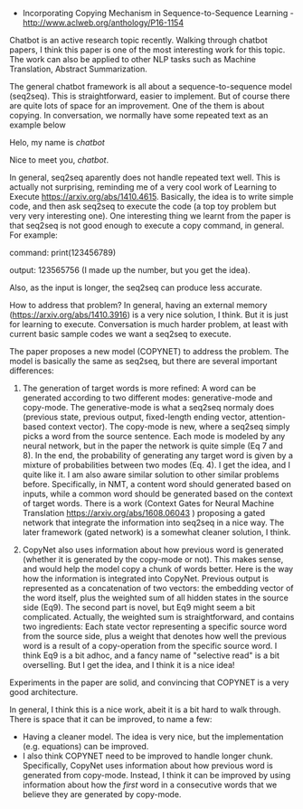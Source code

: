- Incorporating Copying Mechanism in Sequence-to-Sequence Learning - http://www.aclweb.org/anthology/P16-1154

Chatbot is an active research topic recently. Walking through chatbot papers, I think this paper is one of the most 
interesting work for this topic. The work can also be applied to other NLP tasks such as Machine Translation, Abstract Summarization. 

The general chatbot framework is all about a sequence-to-sequence model (seq2seq). This is straightforward, easier
to implement. But of course there are quite lots of space for an improvement. One of 
the them is about copying. In conversation, we normally have some repeated text as an example below

Helo, my name is *chatbot*


Nice to meet you, *chatbot*.

In general, seq2seq aparently does not handle repeated text well. This is actually not surprising, reminding me of
a very cool work of Learning to Execute https://arxiv.org/abs/1410.4615. Basically, the idea is to write simple code, 
and then ask seq2seq to execute the code (a top toy problem but very very interesting one). 
One interesting thing we learnt from the paper is that seq2seq  is not good enough to execute a copy command, in general. For example:

command: print(123456789) 

output: 123565756 (I made up the number, but you get the idea). 

Also, as the input is longer, the seq2seq can produce less accurate. 

How to address that problem? In general, having an external memory (https://arxiv.org/abs/1410.3916) is a very nice solution, I think.
But it is just for learning to execute. Conversation is much harder problem, at least with current basic sample codes we want a seq2seq to execute. 

The paper proposes a new model (COPYNET) to address the problem. 
The model is basically the same as seq2seq, but there are several important differences:

1. The generation of target words is more refined: A word can be generated according to two different modes: 
generative-mode and
copy-mode. The generative-mode is what a seq2seq normaly does (previous state, previous output, fixed-length ending vector, attention-based context vector).
The copy-mode is new, where a seq2seq simply picks a word from the source sentence. Each mode is modeled by any neural network, but in
the paper the network is quite simple (Eq 7 and 8). 
In the end, the probability of generating any target word is given by a mixture of probabilities between two modes (Eq. 4).
I get the idea, and I quite like it. I am also aware similar solution to other similar problems before. Specifically, in NMT, a content word should generated
based on inputs, while a common word should be generated based on the context of target words. 
There is a work (Context Gates for Neural Machine Translation https://arxiv.org/abs/1608.06043 ) proposing a gated network that integrate the information into seq2seq in a nice way.
The later framework (gated network) is a somewhat cleaner solution, I think.

2. CopyNet also uses information about how previous word is generated (whether it is generated by the copy-mode or not). 
This makes sense, and would help the model copy a chunk of words better. Here is the way how the information is integrated
into CopyNet. Previous output is represented as a concatenation of two vectors: the embedding vector of the word itself, plus the 
weighted sum of all hidden states in the source side (Eq9). The second part is novel, but Eq9 might seem a bit complicated. Actually,
the weighted sum is straightforward, and contains two ingredients: Each state vector representing a specific source word from the source side, plus a weight
that denotes how well the previous word is a result of a copy-operation from the specific source word. I think
Eq9 is a bit adhoc, and a fancy name of "selective read" is a bit overselling. But I get the idea, and I think
it is a nice idea!

Experiments in the paper are solid, and convincing that COPYNET is a very good architecture. 

In general, I think this is a nice work, abeit it is a bit hard to walk through. There is space that it can be improved, to name a few:
- Having a cleaner model. The idea is very nice, but the implementation (e.g. equations) can be improved.
- I also think COPYNET need to be improved to handle longer chunk. Specifically, CopyNet uses information about how previous word is generated from copy-mode. Instead, I think it can be improved by using information about how the *first* word in a consecutive words that we believe they are generated by copy-mode.
